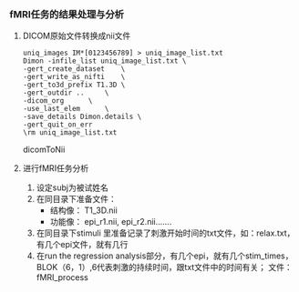 ### fMRI任务的结果处理与分析
1. DICOM原始文件转换成nii文件
    ```
    uniq_images IM*[0123456789] > uniq_image_list.txt
    Dimon -infile_list uniq_image_list.txt \
	-gert_create_dataset	\
	-gert_write_as_nifti	\
	-gert_to3d_prefix T1.3D	\
	-gert_outdir ..		\
	-dicom_org		\
	-use_last_elem		\
	-save_details Dimon.details	\
	-gert_quit_on_err  
    \rm uniq_image_list.txt
    ```
    dicomToNii

2. 进行fMRI任务分析
    1. 设定subj为被试姓名
    2. 在同目录下准备文件：
        * 结构像： T1_3D.nii
        * 功能像： epi_r1.nii, epi_r2.nii.......
    3. 在同目录下stimuli 里准备记录了刺激开始时间的txt文件，如：relax.txt，有几个epi文件，就有几行
    4. 在run the regression analysis部分，有几个epi，就有几个stim_times，BLOK（6，1）,6代表刺激的持续时间，跟txt文件中的时间有关；
    文件：fMRI_process
